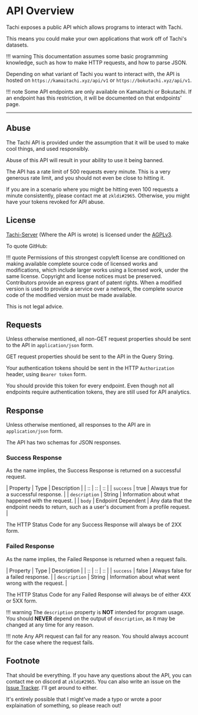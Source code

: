 # API Overview

Tachi exposes a public API which allows programs to interact with Tachi.

This means you could make your own applications that work off of Tachi's
datasets. 

!!! warning
	This documentation assumes some basic programming knowledge, such as how to make
	HTTP requests, and how to parse JSON.

Depending on what variant of Tachi you want to interact with, the API is hosted
on `https://kamaitachi.xyz/api/v1` or `https://bokutachi.xyz/api/v1`.

!!! note
	Some API endpoints are only available on Kamaitachi or Bokutachi. If an
	endpoint has this restriction, it will be documented on that endpoints'
	page.

*****

## Abuse

The Tachi API is provided under the assumption that it will be used to make
cool things, and used responsibly.

Abuse of this API will result in your ability to use it being banned.

The API has a rate limit of 500 requests every minute. This is a very
generous rate limit, and you should not even be close to hitting it.

If you are in a scenario where you might be hitting even 100 requests a minute consistently,
please contact me at `zkldi#2965`. Otherwise, you might have your tokens revoked
for API abuse.

## License

[Tachi-Server](https://github.com/TNG-dev/Tachi/tree/staging/server) (Where the API is wrote) is licensed under the [AGPLv3](https://www.gnu.org/licenses/agpl-3.0.en.html).

To quote GitHub:

!!! quote 
	Permissions of this strongest copyleft license are conditioned on making available complete source code of licensed works and modifications, which include larger works using a licensed work, under the same license. Copyright and license notices must be preserved. Contributors provide an express grant of patent rights. When a modified version is used to provide a service over a network, the complete source code of the modified version must be made available.

This is not legal advice.

## Requests

Unless otherwise mentioned, all non-GET request properties should be sent to the API in `application/json` form.

GET request properties should be sent to the API in the Query String.

Your authentication tokens should be sent in the HTTP `Authorization` header, using `Bearer token` form.

You should provide this token for every endpoint. Even though not all endpoints
require authentication tokens, they are still used for API analytics.

## Response

Unless otherwise mentioned, all responses to the API are in `application/json` form.

The API has two schemas for JSON responses.

### Success Response

As the name implies, the Success Response is returned on a successful request.

| Property | Type | Description |
| :: | :: | :: |
| `success` | true | Always true for a successful response. |
| `description` | String | Information about what happened with the request. |
| `body` | Endpoint Dependent | Any data that the endpoint needs to return, such as a user's document from a profile request. | 

The HTTP Status Code for any Success Response will always be of 2XX form.

### Failed Response

As the name implies, the Failed Response is returned when a request fails.

| Property | Type | Description |
| :: | :: | :: |
| `success` | false | Always false for a failed response. |
| `description` | String | Information about what went wrong with the request. |

The HTTP Status Code for any Failed Response will always be of either 4XX or 5XX form.

!!! warning
	The `description` property is **NOT** intended for program usage. You should **NEVER** depend
	on the output of `description`, as it may be changed at any time for any reason.

!!! note
	Any API request can fail for any reason. You should always account for the
	case where the request fails.

## Footnote

That should be everything. If you have any questions about the API, you can
contact me on discord at `zkldi#2965`. You can also write an issue on the 
[Issue Tracker](https://github.com/TNG-dev/Tachi). I'll get around to either.

It's entirely possible that I might've made a typo or wrote a poor explaination
of something, so please reach out!
